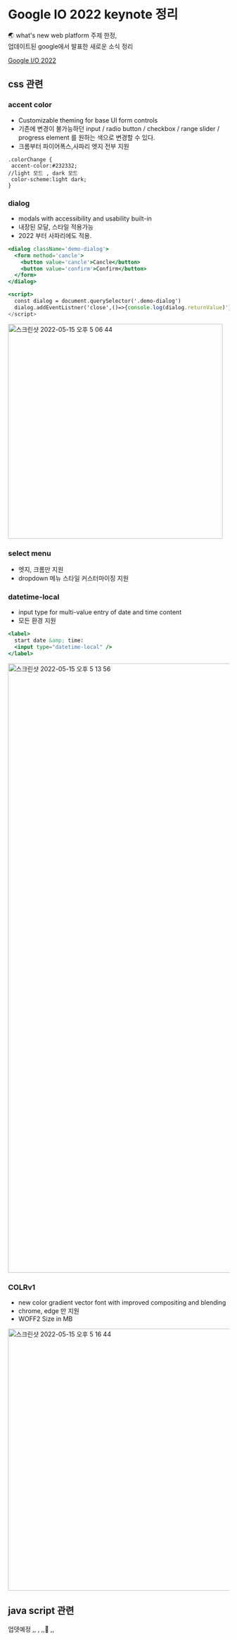 # Google IO 2022 keynote 정리

<p> 🌏 what's new web platform 주제 한정, <br/>
업데이트된 google에서 발표한 새로운 소식 정리 </p>

[Google I/O 2022](https://io.google/2022/intl/ko/)

## css 관련

### accent color

- Customizable theming for base UI form controls
- 기존에 변경이 불가능하던 input / radio button / checkbox / range slider / progress element 를 원하는 색으로 변경할 수 있다.
- 크롬부터 파이어폭스,사파리 엣지 전부 지원

```
.colorChange {
 accent-color:#232332;
//light 모드 , dark 모드
 color-scheme:light dark;
}
```

### dialog

- modals with accessibility and usability built-in
- 내장된 모달, 스타일 적용가능
- 2022 부터 사파리에도 적용.

```jsx
<dialog className='demo-dialog'>
  <form method='cancle'>
    <button value='cancle'>Cancle</button>
    <button value='confirm'>Confirm</button>
  </form>
</dialog>

<script>
  const dialog = document.querySelector('.demo-dialog')
  dialog.addEventListner('close',()=>{console.log(dialog.returnValue)'});
</script>
```

<img width="488" alt="스크린샷 2022-05-15 오후 5 06 44" src="https://user-images.githubusercontent.com/80618616/168477926-9dee19e1-9cad-4da0-93f3-fbb647f0c9bb.png">

### select menu

- 엣지, 크롬만 지원
- dropdown 메뉴 스타일 커스터마이징 지원

### datetime-local

- input type for multi-value entry of date and time content
- 모든 환경 지원

```jsx
<label>
  start date &amp; time:
  <input type="datetime-local" />
</label>
```

<img width="1384" alt="스크린샷 2022-05-15 오후 5 13 56" src="https://user-images.githubusercontent.com/80618616/168477972-61fc52cf-662b-4d78-b7ca-7e39864f8c3a.png">

### COLRv1

- new color gradient vector font with improved compositing and blending
- chrome, edge 만 지원
- WOFF2 Size in MB

<img width="595" alt="스크린샷 2022-05-15 오후 5 16 44" src="https://user-images.githubusercontent.com/80618616/168477968-7e59907d-44e8-43c1-a716-900f9ead5e1a.png">

## java script 관련

업뎃예정 ,, , ,,🐰 ,,
